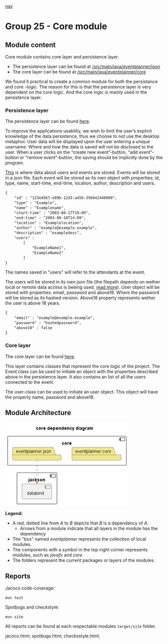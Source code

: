 [nav](../../docs/nav.md)

# Group 25 - Core module

## Module content

Core module contains core layer and persistence layer.

- The persistence layer can be found at [/src/main/java/eventplanner/json](./src/main/java/eventplanner/json/)
- The core layer can be found at [/src/main/java/eventplanner/core](./src/main/java/eventplanner/core/)

We found it practical to create a common module for both the persistance and core -logic. The reason for this is that the persistence layer is very dependent on the core logic. And the core logic is mainly used in the persistence layer.

### Persistence layer

The persistence layer can be found [here](./src/main/java/eventplanner/json/).

To improve the applications usability, we wish to limit the user’s explicit knowledge of the data persistence, thus we choose to not use the desktop metaphor. User data will be displayed upon the user entering a unique username. Where and how the data is saved will not be disclosed to the user. When a user clicks on the “create new event”-button, “add event”-button or “remove event”-button, the saving should be implicitly done by the program.

[This](../fxui/src/main/resources/data/event.json) is where data about users and events are stored. Events will be stored in a json file. Each event will be stored as its own object with properties; id, type, name, start-time, end-time, location, author, description and users. 
    
    {
        "id" : "123e4567-e89b-12d3-a456-356642440000",
        "type" : "Example",
        "name" : "Examplename",
        "start-time" : "2003-08-17T19:09",
        "end-time" : "2003-08-18T14:09",
        "location" : "Examplelocation",
        "author" : "example@example.example",
        "description" : "exampledesc", 
        "users" : 
            [
                "ExampleName1",
                "ExampleName2"
            ]
    }

The names saved in "users" will refer to the attendants at the event.

The users will be stored in its own json file (the filepath depends on wether local or remote data access is beeing used, [read more](../rest/README.md)). User object will be stored with properties: email, password and above18. Where the password will be stored as its hashed version. Above18 property represents wether the user is above 18 years.

    {
        "email" : "example@example.example",
        "password" : "hashedpassword",
        "above18" : false
    }




### Core layer

The core layer can be found [here](./src/main/java/eventplanner/core/).

This layer contains classes that represent the core logic of the project. The Event class can be used to initiate an object with the properties described above in the persistence layer. It also contains an list of all the users connected to the event.

The user-class can be used to initiate an user object. This object will have the property name, password and above18.

## Module Architecture
![Architecture diagram](../../docs/diagrams/core_architecture.png)

**Legend:**
 - A red, dotted line from *A* to *B* depicts that *B* is a dependency of *A*.
    - Arrows from a module indicate that all layers in the module has the dependency
 - The "box" named *eventplanner* represents the collection of local modules.
 - The components with a symbol in the top-right corner represents modules, such as *javafx* and *core*.
 - The folders represent the current packages or layers of the modules.

## Reports

Jacoco code-coverage:

 ```
mvn test
```
Spotbugs and checkstyle:

 ```
mvn site
```

All reports can be found at each respectable modules `target/site` folder.

jacoco.html;
spotbugs.html;
checksstyle.html;